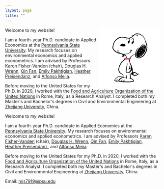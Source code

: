 ```yaml
---
layout: page
title: ""
---
```


<img src="profile.jpg" alt="Profile Picture" style="float: right; width: 200px;"/>

Welcome to my website!

I am a fourth-year Ph.D. candidate in Applied Economics at the [Pennsylvania State University](https://www.psu.edu/). My research focuses on environmental economics and applied econometrics. I am advised by Professors [Karen Fisher-Vanden](https://aese.psu.edu/directory/kaf26) (chair), [Douglas H. Wrenn](https://aese.psu.edu/directory/dhw121), [Qin Fan](https://craig.fresnostate.edu/about/directory/econ/fan-qin.html), [Emily Pakhtigian](https://publicpolicy.psu.edu/faculty-and-research/people/emily-pakhtigian/), [Heather Preisendanz](https://abe.psu.edu/directory/heg12), and [Alfonso Mejia](https://www.cee.psu.edu/department/directory-detail-g.aspx?q=aim127).

Before moving to the United States for my Ph.D. in 2020, I worked with the [Food and Agriculture Organization of the United Nations](https://www.fao.org/home/en) in Rome, Italy, as a Research Analyst. I completed both my Master's and Bachelor's degrees in Civil and Environmental Engineering at [Zhejiang University](https://www.zju.edu.cn/english/), China.

Welcome to my website!

I am a fourth-year Ph.D. candidate in Applied Economics at the [Pennsylvania State University](https://www.psu.edu/). My research focuses on environmental economics and applied econometrics. I am advised by Professors [Karen Fisher-Vanden](https://aese.psu.edu/directory/kaf26) (chair), [Douglas H. Wrenn](https://aese.psu.edu/directory/dhw121), [Qin Fan](https://craig.fresnostate.edu/about/directory/econ/fan-qin.html), [Emily Pakhtigian](https://publicpolicy.psu.edu/faculty-and-research/people/emily-pakhtigian/), [Heather Preisendanz](https://abe.psu.edu/directory/heg12), and [Alfonso Mejia](https://www.cee.psu.edu/department/directory-detail-g.aspx?q=aim127).

Before moving to the United States for my Ph.D. in 2020, I worked with the [Food and Agriculture Organization of the United Nations](https://www.fao.org/home/en) in Rome, Italy, as a Research Analyst. I completed both my Master's and Bachelor's degrees in Civil and Environmental Engineering at [Zhejiang University](https://www.zju.edu.cn/english/), China.

Email: mjs7919@psu.edu
